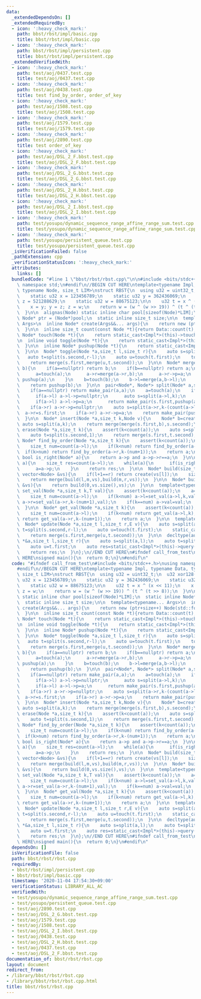```yaml
---
data:
  _extendedDependsOn: []
  _extendedRequiredBy:
  - icon: ':heavy_check_mark:'
    path: bbst/rbst/impl/basic.cpp
    title: bbst/rbst/impl/basic.cpp
  - icon: ':heavy_check_mark:'
    path: bbst/rbst/impl/persistent.cpp
    title: bbst/rbst/impl/persistent.cpp
  _extendedVerifiedWith:
  - icon: ':heavy_check_mark:'
    path: test/aoj/0437.test.cpp
    title: test/aoj/0437.test.cpp
  - icon: ':heavy_check_mark:'
    path: test/aoj/0438.test.cpp
    title: test find_by_order, order_of_key
  - icon: ':heavy_check_mark:'
    path: test/aoj/1508.test.cpp
    title: test/aoj/1508.test.cpp
  - icon: ':heavy_check_mark:'
    path: test/aoj/1579.test.cpp
    title: test/aoj/1579.test.cpp
  - icon: ':heavy_check_mark:'
    path: test/aoj/2890.test.cpp
    title: test order_of_key
  - icon: ':heavy_check_mark:'
    path: test/aoj/DSL_2_F.bbst.test.cpp
    title: test/aoj/DSL_2_F.bbst.test.cpp
  - icon: ':heavy_check_mark:'
    path: test/aoj/DSL_2_G.bbst.test.cpp
    title: test/aoj/DSL_2_G.bbst.test.cpp
  - icon: ':heavy_check_mark:'
    path: test/aoj/DSL_2_H.bbst.test.cpp
    title: test/aoj/DSL_2_H.bbst.test.cpp
  - icon: ':heavy_check_mark:'
    path: test/aoj/DSL_2_I.bbst.test.cpp
    title: test/aoj/DSL_2_I.bbst.test.cpp
  - icon: ':heavy_check_mark:'
    path: test/yosupo/dynamic_sequence_range_affine_range_sum.test.cpp
    title: test/yosupo/dynamic_sequence_range_affine_range_sum.test.cpp
  - icon: ':heavy_check_mark:'
    path: test/yosupo/persistent_queue.test.cpp
    title: test/yosupo/persistent_queue.test.cpp
  _isVerificationFailed: false
  _pathExtension: cpp
  _verificationStatusIcon: ':heavy_check_mark:'
  attributes:
    links: []
  bundledCode: "#line 1 \"bbst/rbst/rbst.cpp\"\n\n#include <bits/stdc++.h>\nusing\
    \ namespace std;\n#endif\n//BEGIN CUT HERE\ntemplate<typename Impl, typename Data,\
    \ typename Node, size_t LIM>\nstruct RBST{\n  using u32 = uint32_t;\n  u32 xor128(){\n\
    \    static u32 x = 123456789;\n    static u32 y = 362436069;\n    static u32\
    \ z = 521288629;\n    static u32 w = 88675123;\n\n    u32 t = x ^ (x << 11);\n\
    \    x = y; y = z; z = w;\n    return w = (w ^ (w >> 19)) ^ (t ^ (t >> 8));\n\
    \  }\n\n  alignas(Node) static inline char pool[sizeof(Node)*LIM];\n  static inline\
    \ Node* ptr = (Node*)pool;\n  static inline size_t size;\n\n  template<typename...\
    \ Args>\n  inline Node* create(Args&&... args){\n    return new (ptr+size++) Node(std::forward<Args>(args)...);\n\
    \  }\n\n  inline size_t count(const Node *t){return Data::count(t);}\n\n  inline\
    \ Node* touch(Node *t){\n    return static_cast<Impl*>(this)->touch(t);\n  }\n\
    \n  inline void toggle(Node *t){\n    return static_cast<Impl*>(this)->toggle(t);\n\
    \  }\n\n  inline Node* pushup(Node *t){\n    return static_cast<Impl*>(this)->pushup(t);\n\
    \  }\n\n  Node* toggle(Node *a,size_t l,size_t r){\n    auto s=split(a,l);\n \
    \   auto t=split(s.second,r-l);\n    auto u=touch(t.first);\n    toggle(u);\n\
    \    return merge(s.first,merge(u,t.second));\n  }\n\n  Node* merge(Node* a,Node*\
    \ b){\n    if(a==nullptr) return b;\n    if(b==nullptr) return a;\n    if(xor128()%(count(a)+count(b))<count(a)){\n\
    \      a=touch(a);\n      a->r=merge(a->r,b);\n      a->r->p=a;\n      return\
    \ pushup(a);\n    }\n    b=touch(b);\n    b->l=merge(a,b->l);\n    b->l->p=b;\n\
    \    return pushup(b);\n  }\n\n  pair<Node*, Node*> split(Node* a,size_t k){\n\
    \    if(a==nullptr) return make_pair(a,a);\n    a=touch(a);\n    if(k<=count(a->l)){\n\
    \      if(a->l) a->l->p=nullptr;\n      auto s=split(a->l,k);\n      a->l=s.second;\n\
    \      if(a->l) a->l->p=a;\n      return make_pair(s.first,pushup(a));\n    }\n\
    \    if(a->r) a->r->p=nullptr;\n    auto s=split(a->r,k-(count(a->l)+1));\n  \
    \  a->r=s.first;\n    if(a->r) a->r->p=a;\n    return make_pair(pushup(a),s.second);\n\
    \  }\n\n  Node* insert(Node *a,size_t k,Node v){\n    Node* b=create(v);\n   \
    \ auto s=split(a,k);\n    return merge(merge(s.first,b),s.second);\n  }\n\n  Node*\
    \ erase(Node *a,size_t k){\n    assert(k<count(a));\n    auto s=split(a,k);\n\
    \    auto t=split(s.second,1);\n    return merge(s.first,t.second);\n  }\n\n \
    \ Node* find_by_order(Node *a,size_t k){\n    assert(k<count(a));\n    a=touch(a);\n\
    \    size_t num=count(a->l);\n    if(k<num) return find_by_order(a->l,k);\n  \
    \  if(k>num) return find_by_order(a->r,k-(num+1));\n    return a;\n  }\n\n  inline\
    \ bool is_right(Node* a){\n    return a->p and a->p->r==a;\n  }\n\n  size_t order_of_key(Node*\
    \ a){\n    size_t res=count(a->l);\n    while(a){\n      if(is_right(a)) res+=count(a->p->l)+1;\n\
    \      a=a->p;\n    }\n    return res;\n  }\n\n  Node* build(size_t l,size_t r,const\
    \ vector<Node> &vs){\n    if(l+1==r) return create(vs[l]);\n    size_t m=(l+r)>>1;\n\
    \    return merge(build(l,m,vs),build(m,r,vs));\n  }\n\n  Node* build(const vector<Node>\
    \ &vs){\n    return build(0,vs.size(),vs);\n  }\n\n  template<typename T>\n  Node*\
    \ set_val(Node *a,size_t k,T val){\n    assert(k<count(a));\n    a=touch(a);\n\
    \    size_t num=count(a->l);\n    if(k<num) a->l=set_val(a->l,k,val);\n    if(k>num)\
    \ a->r=set_val(a->r,k-(num+1),val);\n    if(k==num) a->val=val;\n    return pushup(a);\n\
    \  }\n\n  Node* get_val(Node *a,size_t k){\n    assert(k<count(a));\n    a=touch(a);\n\
    \    size_t num=count(a->l);\n    if(k<num) return get_val(a->l,k);\n    if(k>num)\
    \ return get_val(a->r,k-(num+1));\n    return a;\n  }\n\n  template<typename E>\n\
    \  Node* update(Node *a,size_t l,size_t r,E v){\n    auto s=split(a,l);\n    auto\
    \ t=split(s.second,r-l);\n    auto u=touch(t.first);\n    static_cast<Impl*>(this)->propagate(u,v);\n\
    \    return merge(s.first,merge(u,t.second));\n  }\n\n  decltype(auto) query(Node\
    \ *&a,size_t l,size_t r){\n    auto s=split(a,l);\n    auto t=split(s.second,r-l);\n\
    \    auto u=t.first;\n    auto res=static_cast<Impl*>(this)->query(u);\n    a=merge(s.first,merge(u,t.second));\n\
    \    return res;\n  }\n};\n//END CUT HERE\n#ifndef call_from_test\n//INSERT ABOVE\
    \ HERE\nsigned main(){\n  return 0;\n}\n#endif\n"
  code: "#ifndef call_from_test\n#include <bits/stdc++.h>\nusing namespace std;\n\
    #endif\n//BEGIN CUT HERE\ntemplate<typename Impl, typename Data, typename Node,\
    \ size_t LIM>\nstruct RBST{\n  using u32 = uint32_t;\n  u32 xor128(){\n    static\
    \ u32 x = 123456789;\n    static u32 y = 362436069;\n    static u32 z = 521288629;\n\
    \    static u32 w = 88675123;\n\n    u32 t = x ^ (x << 11);\n    x = y; y = z;\
    \ z = w;\n    return w = (w ^ (w >> 19)) ^ (t ^ (t >> 8));\n  }\n\n  alignas(Node)\
    \ static inline char pool[sizeof(Node)*LIM];\n  static inline Node* ptr = (Node*)pool;\n\
    \  static inline size_t size;\n\n  template<typename... Args>\n  inline Node*\
    \ create(Args&&... args){\n    return new (ptr+size++) Node(std::forward<Args>(args)...);\n\
    \  }\n\n  inline size_t count(const Node *t){return Data::count(t);}\n\n  inline\
    \ Node* touch(Node *t){\n    return static_cast<Impl*>(this)->touch(t);\n  }\n\
    \n  inline void toggle(Node *t){\n    return static_cast<Impl*>(this)->toggle(t);\n\
    \  }\n\n  inline Node* pushup(Node *t){\n    return static_cast<Impl*>(this)->pushup(t);\n\
    \  }\n\n  Node* toggle(Node *a,size_t l,size_t r){\n    auto s=split(a,l);\n \
    \   auto t=split(s.second,r-l);\n    auto u=touch(t.first);\n    toggle(u);\n\
    \    return merge(s.first,merge(u,t.second));\n  }\n\n  Node* merge(Node* a,Node*\
    \ b){\n    if(a==nullptr) return b;\n    if(b==nullptr) return a;\n    if(xor128()%(count(a)+count(b))<count(a)){\n\
    \      a=touch(a);\n      a->r=merge(a->r,b);\n      a->r->p=a;\n      return\
    \ pushup(a);\n    }\n    b=touch(b);\n    b->l=merge(a,b->l);\n    b->l->p=b;\n\
    \    return pushup(b);\n  }\n\n  pair<Node*, Node*> split(Node* a,size_t k){\n\
    \    if(a==nullptr) return make_pair(a,a);\n    a=touch(a);\n    if(k<=count(a->l)){\n\
    \      if(a->l) a->l->p=nullptr;\n      auto s=split(a->l,k);\n      a->l=s.second;\n\
    \      if(a->l) a->l->p=a;\n      return make_pair(s.first,pushup(a));\n    }\n\
    \    if(a->r) a->r->p=nullptr;\n    auto s=split(a->r,k-(count(a->l)+1));\n  \
    \  a->r=s.first;\n    if(a->r) a->r->p=a;\n    return make_pair(pushup(a),s.second);\n\
    \  }\n\n  Node* insert(Node *a,size_t k,Node v){\n    Node* b=create(v);\n   \
    \ auto s=split(a,k);\n    return merge(merge(s.first,b),s.second);\n  }\n\n  Node*\
    \ erase(Node *a,size_t k){\n    assert(k<count(a));\n    auto s=split(a,k);\n\
    \    auto t=split(s.second,1);\n    return merge(s.first,t.second);\n  }\n\n \
    \ Node* find_by_order(Node *a,size_t k){\n    assert(k<count(a));\n    a=touch(a);\n\
    \    size_t num=count(a->l);\n    if(k<num) return find_by_order(a->l,k);\n  \
    \  if(k>num) return find_by_order(a->r,k-(num+1));\n    return a;\n  }\n\n  inline\
    \ bool is_right(Node* a){\n    return a->p and a->p->r==a;\n  }\n\n  size_t order_of_key(Node*\
    \ a){\n    size_t res=count(a->l);\n    while(a){\n      if(is_right(a)) res+=count(a->p->l)+1;\n\
    \      a=a->p;\n    }\n    return res;\n  }\n\n  Node* build(size_t l,size_t r,const\
    \ vector<Node> &vs){\n    if(l+1==r) return create(vs[l]);\n    size_t m=(l+r)>>1;\n\
    \    return merge(build(l,m,vs),build(m,r,vs));\n  }\n\n  Node* build(const vector<Node>\
    \ &vs){\n    return build(0,vs.size(),vs);\n  }\n\n  template<typename T>\n  Node*\
    \ set_val(Node *a,size_t k,T val){\n    assert(k<count(a));\n    a=touch(a);\n\
    \    size_t num=count(a->l);\n    if(k<num) a->l=set_val(a->l,k,val);\n    if(k>num)\
    \ a->r=set_val(a->r,k-(num+1),val);\n    if(k==num) a->val=val;\n    return pushup(a);\n\
    \  }\n\n  Node* get_val(Node *a,size_t k){\n    assert(k<count(a));\n    a=touch(a);\n\
    \    size_t num=count(a->l);\n    if(k<num) return get_val(a->l,k);\n    if(k>num)\
    \ return get_val(a->r,k-(num+1));\n    return a;\n  }\n\n  template<typename E>\n\
    \  Node* update(Node *a,size_t l,size_t r,E v){\n    auto s=split(a,l);\n    auto\
    \ t=split(s.second,r-l);\n    auto u=touch(t.first);\n    static_cast<Impl*>(this)->propagate(u,v);\n\
    \    return merge(s.first,merge(u,t.second));\n  }\n\n  decltype(auto) query(Node\
    \ *&a,size_t l,size_t r){\n    auto s=split(a,l);\n    auto t=split(s.second,r-l);\n\
    \    auto u=t.first;\n    auto res=static_cast<Impl*>(this)->query(u);\n    a=merge(s.first,merge(u,t.second));\n\
    \    return res;\n  }\n};\n//END CUT HERE\n#ifndef call_from_test\n//INSERT ABOVE\
    \ HERE\nsigned main(){\n  return 0;\n}\n#endif\n"
  dependsOn: []
  isVerificationFile: false
  path: bbst/rbst/rbst.cpp
  requiredBy:
  - bbst/rbst/impl/persistent.cpp
  - bbst/rbst/impl/basic.cpp
  timestamp: '2020-11-04 17:54:30+09:00'
  verificationStatus: LIBRARY_ALL_AC
  verifiedWith:
  - test/yosupo/dynamic_sequence_range_affine_range_sum.test.cpp
  - test/yosupo/persistent_queue.test.cpp
  - test/aoj/2890.test.cpp
  - test/aoj/DSL_2_G.bbst.test.cpp
  - test/aoj/1579.test.cpp
  - test/aoj/1508.test.cpp
  - test/aoj/DSL_2_I.bbst.test.cpp
  - test/aoj/0438.test.cpp
  - test/aoj/DSL_2_H.bbst.test.cpp
  - test/aoj/0437.test.cpp
  - test/aoj/DSL_2_F.bbst.test.cpp
documentation_of: bbst/rbst/rbst.cpp
layout: document
redirect_from:
- /library/bbst/rbst/rbst.cpp
- /library/bbst/rbst/rbst.cpp.html
title: bbst/rbst/rbst.cpp
---
```

